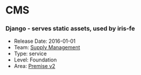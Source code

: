 # CMS
### Django - serves static assets, used by iris-fe
* Release Date: 2016-01-01
* Team: [Supply Management](../teams/supply.md)
* Type: service
* Level: Foundation
* Area: [Premise v2](areas/v2.png)
